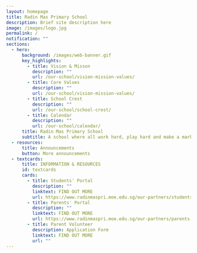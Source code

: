```yaml
---
layout: homepage
title: Radin Mas Primary School
description: Brief site description here
image: /images/logo.jpg
permalink: /
notification: ""
sections:
  - hero:
      background: /images/web-banner.gif
      key_highlights:
        - title: Vision & Misson
          description: ""
          url: /our-school/vision-mission-values/
        - title: Core Values
          description: ""
          url: /our-school/vision-mission-values/
        - title: School Crest
          description: ""
          url: /our-school/school-crest/
        - title: Calendar
          description: ""
          url: /our-school/calendar/
      title: Radin Mas Primary School
      subtitle: A school where all work hard, play hard and make a mark
  - resources:
      title: Announcements
      button: More announcements
  - textcards:
      title: INFORMATION & RESOURCES
      id: textcards
      cards:
        - title: Students' Portal
          description: ""
          linktext: FIND OUT MORE
          url: https://www.radinmaspri.moe.edu.sg/our-partners/students-portal/
        - title: Parents' Portal
          description: ""
          linktext: FIND OUT MORE
          url: https://www.radinmaspri.moe.edu.sg/our-partners/parents-information-n-resources/monthly-notifications/
        - title: Parent Volunteer
          description: Application Form
          linktext: FIND OUT MORE
          url: ""
---
```

